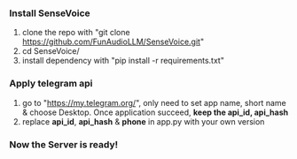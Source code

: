 ### Install SenseVoice
1. clone the repo with "git clone https://github.com/FunAudioLLM/SenseVoice.git"
2. cd SenseVoice/
3. install dependency with "pip install -r requirements.txt"
### Apply telegram api
1. go to "https://my.telegram.org/", only need to set app name, short name & choose Desktop. Once application succeed, **keep the api_id, api_hash**
2. replace **api_id**, **api_hash** & **phone** in app.py with your own version
### Now the Server is ready!